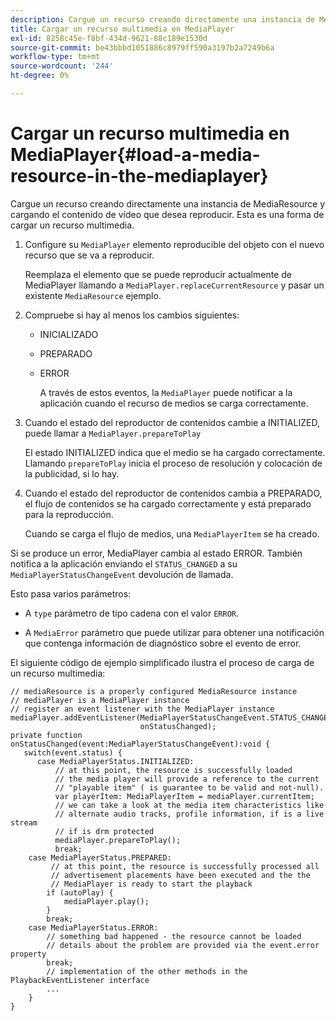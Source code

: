 ```yaml
---
description: Cargue un recurso creando directamente una instancia de MediaResource y cargando el contenido de vídeo que desea reproducir. Esta es una forma de cargar un recurso multimedia.
title: Cargar un recurso multimedia en MediaPlayer
exl-id: 8258c45e-f8bf-434d-9621-88c189e1530d
source-git-commit: be43bbbd1051886c8979ff590a3197b2a7249b6a
workflow-type: tm+mt
source-wordcount: '244'
ht-degree: 0%

---
```


# Cargar un recurso multimedia en MediaPlayer{#load-a-media-resource-in-the-mediaplayer}

Cargue un recurso creando directamente una instancia de MediaResource y cargando el contenido de vídeo que desea reproducir. Esta es una forma de cargar un recurso multimedia.

1. Configure su `MediaPlayer` elemento reproducible del objeto con el nuevo recurso que se va a reproducir.

   Reemplaza el elemento que se puede reproducir actualmente de MediaPlayer llamando a `MediaPlayer.replaceCurrentResource` y pasar un existente `MediaResource` ejemplo.

1. Compruebe si hay al menos los cambios siguientes:

   * INICIALIZADO
   * PREPARADO
   * ERROR

      A través de estos eventos, la `MediaPlayer` puede notificar a la aplicación cuando el recurso de medios se carga correctamente.

1. Cuando el estado del reproductor de contenidos cambie a INITIALIZED, puede llamar a `MediaPlayer.prepareToPlay`

   El estado INITIALIZED indica que el medio se ha cargado correctamente. Llamando `prepareToPlay` inicia el proceso de resolución y colocación de la publicidad, si lo hay.

1. Cuando el estado del reproductor de contenidos cambia a PREPARADO, el flujo de contenidos se ha cargado correctamente y está preparado para la reproducción.

   Cuando se carga el flujo de medios, una `MediaPlayerItem` se ha creado.

Si se produce un error, MediaPlayer cambia al estado ERROR. También notifica a la aplicación enviando el `STATUS_CHANGED` a su `MediaPlayerStatusChangeEvent` devolución de llamada.

Esto pasa varios parámetros:
* A `type` parámetro de tipo cadena con el valor `ERROR`.

* A `MediaError` parámetro que puede utilizar para obtener una notificación que contenga información de diagnóstico sobre el evento de error.


<!--<a id="example_3774607C6F08473282CF0CB7F3D82373"></a>-->

El siguiente código de ejemplo simplificado ilustra el proceso de carga de un recurso multimedia:

```
// mediaResource is a properly configured MediaResource instance 
// mediaPlayer is a MediaPlayer instance 
// register an event listener with the MediaPlayer instance 
mediaPlayer.addEventListener(MediaPlayerStatusChangeEvent.STATUS_CHANGED,  
                             onStatusChanged); 
private function onStatusChanged(event:MediaPlayerStatusChangeEvent):void { 
   switch(event.status) { 
      case MediaPlayerStatus.INITIALIZED: 
          // at this point, the resource is successfully loaded 
          // the media player will provide a reference to the current 
          // "playable item" ( is guarantee to be valid and not-null). 
          var playerItem: MediaPlayerItem = mediaPlayer.currentItem; 
          // we can take a look at the media item characteristics like 
          // alternate audio tracks, profile information, if is a live stream 
          // if is drm protected 
          mediaPlayer.prepareToPlay(); 
          break; 
    case MediaPlayerStatus.PREPARED: 
         // at this point, the resource is successfully processed all  
         // advertisement placements have been executed and the the  
         // MediaPlayer is ready to start the playback 
        if (autoPlay) { 
            mediaPlayer.play(); 
        } 
        break; 
    case MediaPlayerStatus.ERROR: 
        // something bad happened - the resource cannot be loaded 
        // details about the problem are provided via the event.error property 
        break; 
        // implementation of the other methods in the PlaybackEventListener interface 
        ... 
    } 
}
```
